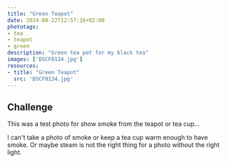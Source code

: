 ```yaml
---
title: "Green Teapot"
date: 2024-08-22T12:57:16+02:00
phototags:
- tea
- teapot
- green
description: "Green tea pot for my black tea"
images: ['DSCF0134.jpg']
resources:
- title: "Green Teapot"
  src: 'DSCF0134.jpg'
---
```


## Challenge

This was a test photo for show smoke from the teapot or tea cup...

I can't take a photo of smoke or keep a tea cup warm enough to have smoke.
Or maybe steam is not the right thing for a photo without the right light.

